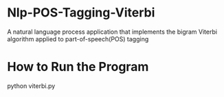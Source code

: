 # Nlp-POS-Tagging-Viterbi
A natural language process application that implements the bigram Viterbi algorithm applied to part-of-speech(POS) tagging
# How to Run the Program
python viterbi.py <probability file> <sentence file>
